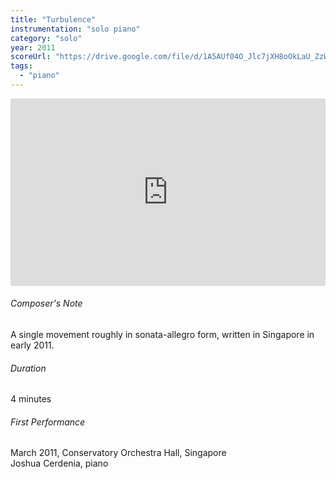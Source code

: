 ```yaml
---
title: "Turbulence"
instrumentation: "solo piano"
category: "solo"
year: 2011
scoreUrl: "https://drive.google.com/file/d/1A5AUf04O_Jlc7jXH8oOkLaU_ZzWGaaDb/view?usp=sharing"
tags:
  - "piano"
---
```


<iframe class="mb-3" width="100%" height="300" scrolling="no" frameborder="no" allow="autoplay" src="https://w.soundcloud.com/player/?url=https%3A//api.soundcloud.com/tracks/17986872&color=%234a4a4a&auto_play=false&hide_related=false&show_comments=true&show_user=true&show_reposts=false&show_teaser=true&visual=true"></iframe>

###### Composer's Note

A single movement roughly in sonata-allegro form, written in Singapore in early 2011.

###### Duration
4 minutes

###### First Performance
March 2011, Conservatory Orchestra Hall, Singapore\
Joshua Cerdenia, piano